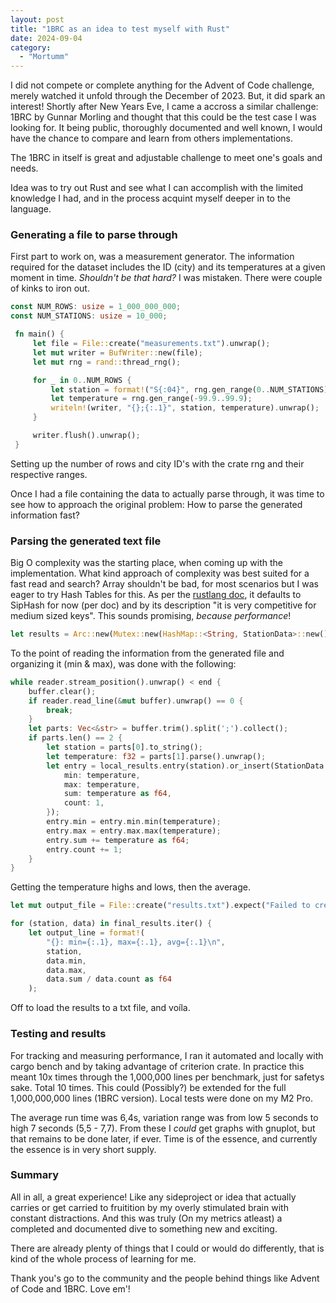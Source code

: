 ```yaml
---
layout: post
title: "1BRC as an idea to test myself with Rust"
date: 2024-09-04
category:
  - "Mortumm"
---
```


I did not compete or complete anything for the Advent of Code challenge, merely watched it unfold through the December of 2023.
But, it did spark an interest!
Shortly after New Years Eve, I came a accross a similar challenge: 1BRC by Gunnar Morling and thought that this could be the test case I was looking for. It being public, thoroughly documented and well known, I would have the chance to compare and learn from others implementations.

The 1BRC in itself is great and adjustable challenge to meet one's goals and needs.

Idea was to try out Rust and see what I can accomplish with the limited knowledge I had, and in the process acquint myself deeper in to the language.

### Generating a file to parse through

First part to work on, was a measurement generator. The information required for the dataset includes the ID (city) and its temperatures at a given moment in time. *Shouldn't be that hard?*
I was mistaken. There were couple of kinks to iron out.

```rust
const NUM_ROWS: usize = 1_000_000_000;
const NUM_STATIONS: usize = 10_000;

 fn main() {
     let file = File::create("measurements.txt").unwrap();
     let mut writer = BufWriter::new(file);
     let mut rng = rand::thread_rng();

     for _ in 0..NUM_ROWS {
         let station = format!("S{:04}", rng.gen_range(0..NUM_STATIONS));
         let temperature = rng.gen_range(-99.9..99.9);
         writeln!(writer, "{};{:.1}", station, temperature).unwrap();
     }

     writer.flush().unwrap();
 }
 ```

Setting up the number of rows and city ID's with the crate rng and their respective ranges.

Once I had a file containing the data to actually parse through, it was time to see how to approach the original problem: How to parse the generated information fast?

### Parsing the generated text file

Big O complexity was the starting place, when coming up with the implementation. What kind approach of complexity was best suited for a fast read and search? Array shouldn't be bad, for most scenarios but I was eager to try Hash Tables for this. As per the [rustlang doc](https://doc.rust-lang.org/stable/std/collections/struct.HashMap.html), it defaults to SipHash for now (per doc) and by its description "it is very competitive for medium sized keys". This sounds promising, *because performance*!

```rust
let results = Arc::new(Mutex::new(HashMap::<String, StationData>::new()));
```

To the point of reading the information from the generated file and organizing it (min & max), was done with the following:

```rust
while reader.stream_position().unwrap() < end {
    buffer.clear();
    if reader.read_line(&mut buffer).unwrap() == 0 {
        break;
    }
    let parts: Vec<&str> = buffer.trim().split(';').collect();
    if parts.len() == 2 {
        let station = parts[0].to_string();
        let temperature: f32 = parts[1].parse().unwrap();
        let entry = local_results.entry(station).or_insert(StationData {
            min: temperature,
            max: temperature,
            sum: temperature as f64,
            count: 1,
        });
        entry.min = entry.min.min(temperature);
        entry.max = entry.max.max(temperature);
        entry.sum += temperature as f64;
        entry.count += 1;
    }
}
```

Getting the temperature highs and lows, then the average.

```rust
let mut output_file = File::create("results.txt").expect("Failed to create output file");

for (station, data) in final_results.iter() {
    let output_line = format!(
        "{}: min={:.1}, max={:.1}, avg={:.1}\n",
        station,
        data.min,
        data.max,
        data.sum / data.count as f64
    );
```

Off to load the results to a txt file, and voíla.

### Testing and results

For tracking and measuring performance, I ran it automated and locally with cargo bench and by taking advantage of criterion crate.
In practice this meant 10x times through the 1,000,000 lines per benchmark, just for safetys sake. Total 10 times.
This could (Possibly?) be extended for the full 1,000,000,000 lines (1BRC version).
Local tests were done on my M2 Pro.

The average run time was 6,4s, variation range was from low 5 seconds to high 7 seconds (5,5 - 7,7).
From these I _could_ get graphs with gnuplot, but that remains to be done later, if ever. Time is of the essence, and currently the essence is in very short supply.

### Summary

All in all, a great experience! Like any sideproject or idea that actually carries or get carried to fruitition by my overly stimulated brain with constant distractions. And this was truly (On my metrics atleast) a completed and documented dive to something new and exciting.

There are already plenty of things that I could or would do differently, that is kind of the whole process of learning for me.

Thank you's go to the community and the people behind things like Advent of Code and 1BRC. Love em'!
